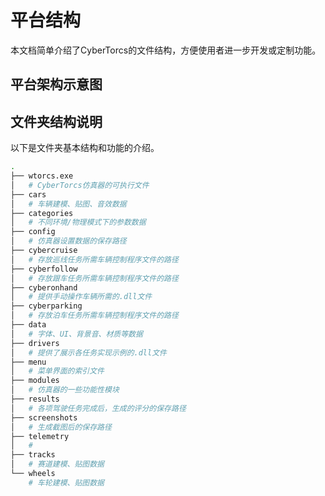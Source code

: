 # 平台结构

本文档简单介绍了CyberTorcs的文件结构，方便使用者进一步开发或定制功能。

## 平台架构示意图

## 文件夹结构说明

以下是文件夹基本结构和功能的介绍。

```sh
.
├── wtorcs.exe
│   # CyberTorcs仿真器的可执行文件
├── cars
│   # 车辆建模、贴图、音效数据
├── categories
│   # 不同环境/物理模式下的参数数据
├── config
│   # 仿真器设置数据的保存路径
├── cybercruise
│   # 存放巡线任务所需车辆控制程序文件的路径
├── cyberfollow
│   # 存放跟车任务所需车辆控制程序文件的路径
├── cyberonhand
│   # 提供手动操作车辆所需的.dll文件
├── cyberparking
│   # 存放泊车任务所需车辆控制程序文件的路径
├── data
│   # 字体、UI、背景音、材质等数据
├── drivers
│   # 提供了展示各任务实现示例的.dll文件
├── menu
│   # 菜单界面的索引文件
├── modules
│   # 仿真器的一些功能性模块
├── results
│   # 各项驾驶任务完成后，生成的评分的保存路径
├── screenshots
│   # 生成截图后的保存路径
├── telemetry
│   # 
├── tracks
│   # 赛道建模、贴图数据
└── wheels
    # 车轮建模、贴图数据
```
